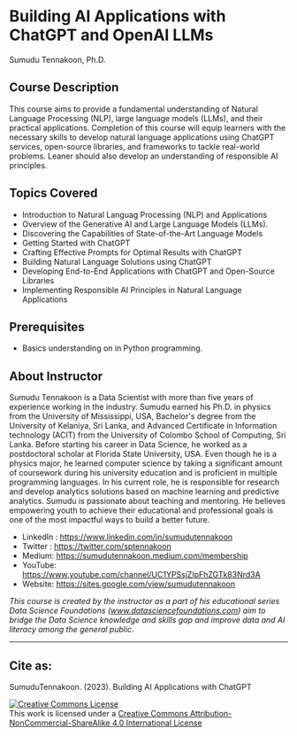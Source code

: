 # Building AI Applications with ChatGPT and OpenAI LLMs

Sumudu Tennakoon, Ph.D.

## Course Description
This course aims to provide a fundamental understanding of Natural Language Processing (NLP), large language models (LLMs), and their practical applications. Completion of this course will equip learners with the necessary skills to develop natural language applications using ChatGPT services, open-source libraries, and frameworks to tackle real-world problems. Leaner should also develop an understanding of responsible AI principles.


## Topics Covered
- Introduction to Natural Languag Processing (NLP)  and Applications 
- Overview of the Generative AI and Large Language Models (LLMs).
- Discovering the Capabilities of State-of-the-Art Language Models
- Getting Started with ChatGPT
- Crafting Effective Prompts for Optimal Results with ChatGPT
- Building Natural Language Solutions using ChatGPT
- Developing End-to-End Applications with ChatGPT and Open-Source Libraries
- Implementing Responsible AI Principles in Natural Language Applications

## Prerequisites
- Basics understanding on in Python programming.
  
<!--- ## Course Syllabus -->

## About Instructor
Sumudu Tennakoon is a Data Scientist with more than five years of experience working in the industry. Sumudu earned his Ph.D. in physics from the University of Mississippi, USA, Bachelor's degree from the University of Kelaniya, Sri Lanka, and Advanced Certificate in Information technology (ACIT) from the University of Colombo School of Computing, Sri Lanka. Before starting his career in Data Science, he worked as a postdoctoral scholar at Florida State University, USA. Even though he is a physics major, he learned computer science by taking a significant amount of coursework during his university education and is proficient in multiple programming languages. In his current role, he is responsible for research and develop analytics solutions based on machine learning and predictive analytics. Sumudu is passionate about teaching and mentoring. He believes empowering youth to achieve their educational and professional goals is one of the most impactful ways to build a better future.

- LinkedIn : https://www.linkedin.com/in/sumudutennakoon
- Twitter : https://twitter.com/sptennakoon
- Medium: https://sumudutennakoon.medium.com/membership
- YouTube: https://www.youtube.com/channel/UC1YPSsjZIpFhZGTk83Nrd3A
- Website: https://sites.google.com/view/sumudutennakoon

*This course is created by the instructor as a part of his educational series Data Science Foundations (www.datasciencefoundations.com) aim to bridge the Data Science knowledge and skills gap and improve data and AI literacy among the general public.* 

<hr/>

## Cite as:
SumuduTennakoon. (2023). Building AI Applications with ChatGPT


<a rel="license" href="http://creativecommons.org/licenses/by-nc-sa/4.0/"><img alt="Creative Commons License" style="border-width:0" src="https://i.creativecommons.org/l/by-nc-sa/4.0/88x31.png" /></a><br />This work is licensed under a <a rel="license" href="http://creativecommons.org/licenses/by-nc-sa/4.0/">Creative Commons Attribution-NonCommercial-ShareAlike 4.0 International License</a>

